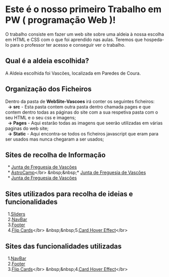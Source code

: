 # Este é o nosso primeiro Trabalho em PW ( programação Web )!
O trabalho consiste em fazer um web site sobre uma aldeia à nossa escolha em HTML e CSS com o que foi aprendido nas aulas. Teremos que hospeda-lo para o professor ter acesso e conseguir ver o trabalho.

## Qual é a aldeia escolhida?
A Aldeia escolhida foi Vascões, localizada em Paredes de Coura.

## Organização dos Ficheiros

Dentro da pasta de **WebSite-Vascoes** irá conter os seguintes ficheiros:<br>
&nbsp;&nbsp;**->** **src** - Esta pasta contem outra pasta dentro chamada pages e que contem dentro todas as páginas do site com a sua respetiva pasta com o seu HTML e o seu css e imagens;<br>
&nbsp;&nbsp;**->** **Pages** - Aqui estarão todas as imagens que seerão utilizadas em várias paginas do web site;<br>
&nbsp;&nbsp;**->** **Static** - Aqui encontra-se todos os ficheiros javascript que eram para ser usados mas nunca chegaram a ser usados;<br>

## Sites de recolha de Informação
&nbsp;&nbsp;* [Junta de Freguesia de Vascões](https://jf-vascoes.com/)</br>
&nbsp;&nbsp;* [AstroCamp](https://jf-vascoes.com/](https://astrocamp.astro.up.pt/pt/programa.html))</br>
&nbsp;&nbsp;* [Junta de Freguesia de Vascões](https://jf-vascoes.com/)</br>
&nbsp;&nbsp;* [Junta de Freguesia de Vascões](https://jf-vascoes.com/)</br>

## Sites utilizados para recolha de ideias e funcionalidades
&nbsp;&nbsp;1.[Sliders](https://freshdesignweb.com/jquery-image-slider-slideshow/)</br>
&nbsp;&nbsp;2.[NavBar](https://www.codingnepalweb.com/responsive-navigation-menu-bar-html-css/)</br>
&nbsp;&nbsp;3.[Footer](https://codepen.io/scanfcode/pen/MEZPNd)</br>
&nbsp;&nbsp;4.[Flip Cards](https://codepen.io/scanfcode/pen/MEZPNd](https://www.w3schools.com/howto/howto_css_flip_card.asp))</br>
&nbsp;&nbsp;5.[Card Hover Effect](https://codepen.io/scanfcode/pen/MEZPNd](https://www.youtube.com/watch?v=3RvQJX1_fKQ))</br>

## Sites das funcionalidades utilizadas
&nbsp;&nbsp;1.[NavBar](https://www.codingnepalweb.com/responsive-navigation-menu-bar-html-css/)</br>
&nbsp;&nbsp;2.[Footer](https://codepen.io/scanfcode/pen/MEZPNd)</br>
&nbsp;&nbsp;3.[Flip Cards](https://codepen.io/scanfcode/pen/MEZPNd](https://www.w3schools.com/howto/howto_css_flip_card.asp))</br>
&nbsp;&nbsp;4.[Card Hover Effect](https://codepen.io/scanfcode/pen/MEZPNd](https://www.youtube.com/watch?v=3RvQJX1_fKQ))</br>

